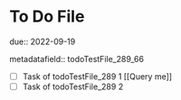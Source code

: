 # To Do File

due:: 2022-09-19

metadatafield:: todoTestFile_289\_66

- [ ] Task of todoTestFile_289 1 [[Query me]]
- [ ] Task of todoTestFile_289 2

